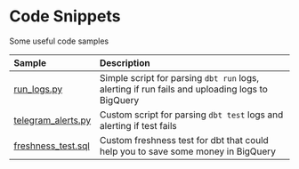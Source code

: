 # Code Snippets

Some useful code samples 

| Sample | Description |
| :------------- | :------------------------------------------- | 
| [run_logs.py](https://github.com/Zzdoba/code_snippets/tree/main/run_logs.py) | Simple script for parsing `dbt run` logs, alerting if run fails and uploading logs to BigQuery |
| [telegram_alerts.py](https://github.com/Zzdoba/code_snippets/tree/main/telegram_alerts.py) | Custom script for parsing `dbt test` logs and alerting if test fails |
| [freshness_test.sql](https://github.com/Zzdoba/code_snippets/tree/main/freshness_test.sql) | Custom freshness test for dbt that could help you to save some money in BigQuery |